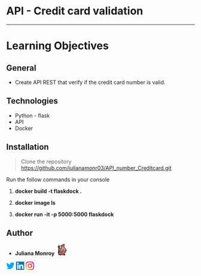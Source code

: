 # API - Credit card validation
------

# Learning Objectives

## General

- Create API REST that verify if the credit card number is valid.

## Technologies

- Python - flask
- API
- Docker

## Installation

> Clone the repository https://github.com/julianamonr03/API_number_Creditcard.git

Run the follow commands in your console

1. **docker build -t flaskdock .**

2. **docker image ls**

3. **docker run -it -p 5000:5000 flaskdock**

<!-- Contact info -->

## Author

- **Juliana Monroy** <img src="https://github.com/deut-erium/deut-erium/blob/master/assets/gandalf_parrot.gif" width="30px"/>

[<img align="center" alt="contact | Twitter" width="22px" src="https://github.com/deut-erium/deut-erium/blob/master/assets/twitter.svg" />](https://twitter.com/julianamonroy03)
[<img align="center" alt="contact | LinkedIn" width="22px" src="https://github.com/deut-erium/deut-erium/blob/master/assets/linkedin.svg" />](https://www.linkedin.com/in/juliana-monroy-perez/)
[<img align="center" alt="contact | Instagram" width="22px" src="https://github.com/hargun79/hargun79/blob/master/Assets/Instagram.svg" />](https://www.instagram.com/julianamonr03/)
